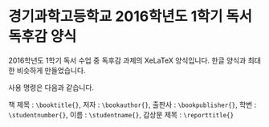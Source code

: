# 경기과학고등학교 2016학년도 1학기 독서 독후감 양식
2016학년도 1학기 독서 수업 중 독후감 과제의 XeLaTeX 양식입니다. 한글 양식과 최대한 비슷하게 만들었습니다.

사용 명령은 다음과 같습니다.

책 제목 : `\booktitle{}`, 저자 : `\bookauthor{}`, 출판사 : `\bookpublisher{}`, 학번 : `\studentnumber{}`, 이름 : `\studentname{}`, 감상문 제목 : `\reporttitle{}`
